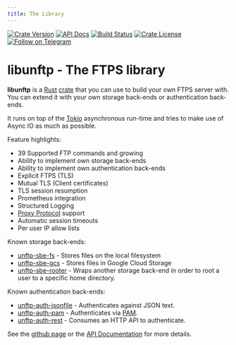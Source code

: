 ```yaml
---
title: The Library
---
```


[![Crate Version](https://img.shields.io/crates/v/libunftp.svg)](https://crates.io/crates/libunftp)
[![API Docs](https://docs.rs/libunftp/badge.svg)](https://docs.rs/libunftp)
[![Build Status](https://travis-ci.org/bolcom/libunftp.svg)](https://travis-ci.org/bolcom/libunftp)
[![Crate License](https://img.shields.io/crates/l/libunftp.svg)](https://crates.io/crates/libunftp)
[![Follow on Telegram](https://img.shields.io/badge/Follow%20on-Telegram-brightgreen.svg)](https://t.me/unftp)

# libunftp - The FTPS library

**libunftp** is a [Rust](https://www.rust-lang.org/) [crate](https://crates.io/crates/libunftp) that you can use to 
build your own FTPS server with. You can extend it with your own storage back-ends or authentication back-ends.

It runs on top of the [Tokio](https://tokio.rs) asynchronous run-time and tries to make use of Async IO as much as
possible.

Feature highlights:

* 39 Supported FTP commands and growing
* Ability to implement own storage back-ends
* Ability to implement own authentication back-ends
* Explicit FTPS (TLS)
* Mutual TLS (Client certificates)
* TLS session resumption
* Prometheus integration
* Structured Logging
* [Proxy Protocol](https://www.haproxy.com/blog/haproxy/proxy-protocol/) support
* Automatic session timeouts
* Per user IP allow lists

Known storage back-ends:

* [unftp-sbe-fs](https://crates.io/crates/unftp-sbe-fs) - Stores files on the local filesystem
* [unftp-sbe-gcs](https://crates.io/crates/unftp-sbe-gcs) - Stores files in Google Cloud Storage
* [unftp-sbe-rooter](https://crates.io/crates/unftp-sbe-rooter) - Wraps another storage back-end in order to root a user to a specific home directory.

Known authentication back-ends:

* [unftp-auth-jsonfile](https://crates.io/crates/unftp-auth-jsonfile) - Authenticates against JSON text.
* [unftp-auth-pam](https://crates.io/crates/unftp-auth-pam) - Authenticates via [PAM](https://en.wikipedia.org/wiki/Linux_PAM).
* [unftp-auth-rest](https://crates.io/crates/unftp-auth-rest) - Consumes an HTTP API to authenticate.

See the [github page](https://github.com/bolcom/libunftp) or the [API Documentation](https://docs.rs/libunftp) for more details.
